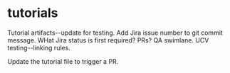 # tutorials
Tutorial artifacts--update for testing.
Add Jira issue number to git commit message.
WHat Jira status is first required?
PRs?
QA swimlane.
UCV testing--linking rules.

Update the tutorial file to trigger a PR.